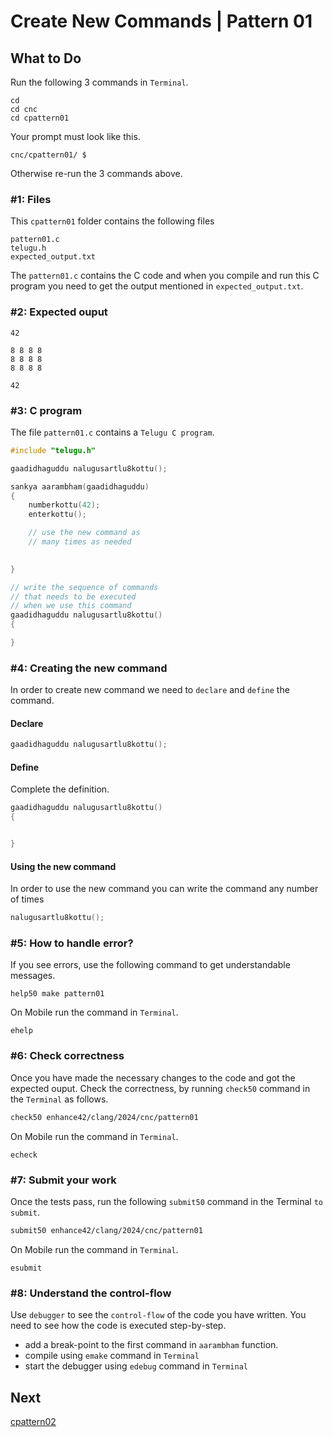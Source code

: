 Create New Commands | Pattern 01
================================

What to Do
----------
Run the following 3 commands in `Terminal`.

    cd
    cd cnc
    cd cpattern01

Your prompt must look like this.

    cnc/cpattern01/ $

Otherwise re-run the 3 commands above.


### #1: Files
This `cpattern01` folder contains the following files
```
pattern01.c
telugu.h
expected_output.txt
```
The `pattern01.c` contains the C code and when you compile and run this C program you need to get the output mentioned in `expected_output.txt`.

### #2: Expected ouput
```
42

8 8 8 8
8 8 8 8
8 8 8 8

42

```

### #3: C program
The file `pattern01.c` contains a `Telugu C program`.
```c
#include "telugu.h"

gaadidhaguddu nalugusartlu8kottu();

sankya aarambham(gaadidhaguddu)
{
    numberkottu(42);
    enterkottu();

    // use the new command as
    // many times as needed
    

}

// write the sequence of commands
// that needs to be executed
// when we use this command
gaadidhaguddu nalugusartlu8kottu()
{

}
```

### #4: Creating the new command
In order to create new command we need to `declare` and `define` the command.

#### Declare
```c
gaadidhaguddu nalugusartlu8kottu();
```

#### Define
Complete the definition.
```c
gaadidhaguddu nalugusartlu8kottu()
{


}
```

#### Using the new command
In order to use the new command you can write the command any number of times
```c
nalugusartlu8kottu();
```


### #5: How to handle error?
If you see errors, use the following command to get understandable messages. 
```
help50 make pattern01
```
On Mobile run the command in `Terminal`.
```
ehelp
```

### #6: Check correctness
Once you have made the necessary changes to the code and got the expected ouput. Check the correctness, by running `check50` command in the `Terminal` as follows.  
```bash
check50 enhance42/clang/2024/cnc/pattern01
```
On Mobile run the command in `Terminal`.
```
echeck
```

### #7: Submit your work
Once the tests pass, run the following `submit50` command in the Terminal `to submit`.
```bash
submit50 enhance42/clang/2024/cnc/pattern01
```
On Mobile run the command in `Terminal`.
```
esubmit
```

### #8: Understand the control-flow
Use `debugger` to see the `control-flow` of the code you have written. You need to see how the code is executed step-by-step.
+ add a break-point to the first command in `aarambham` function.
+ compile using `emake` command in `Terminal`
+ start the debugger using `edebug` command in `Terminal`

Next
----
[cpattern02](../cpattern02/)


